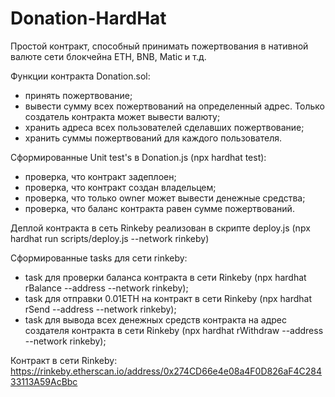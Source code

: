 # Donation-HardHat

Простой контракт, способный принимать пожертвования в нативной валюте сети блокчейна ETH, BNB, Matic и т.д.

Функции контракта Donation.sol:
- принять пожертвование;
- вывести сумму всех пожертвований на определенный адрес. Только создатель контракта может вывести валюту;
- хранить адреса всех пользователей сделавших пожертвование;
- хранить суммы пожертвований для каждого пользователя.

Сформированные Unit test's в Donation.js (npx hardhat test):
- проверка, что контракт задеплоен;
- проверка, что контракт создан владельцем;
- проверка, что только owner может вывести денежные средства;
- проверка, что баланс контракта равен сумме пожертвований.

Деплой контракта в сеть Rinkeby реализован в скрипте deploy.js (npx hardhat run scripts/deploy.js --network rinkeby)

Сформированные tasks для сети rinkeby:
- task для проверки баланса контракта в сети Rinkeby (npx hardhat rBalance --address <contract address> --network rinkeby);
- task для отправки 0.01ETH на контракт в сети Rinkeby (npx hardhat rSend --address <contract address> --network rinkeby); 
- task для вывода всех денежных средств контракта на адрес создателя контракта в сети Rinkeby (npx hardhat rWithdraw --address <contract address> --network rinkeby);  

Контракт в сети Rinkeby: https://rinkeby.etherscan.io/address/0x274CD66e4e08a4F0D826aF4C28433113A59AcBbc
